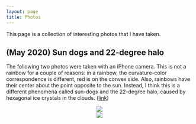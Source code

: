 ```yaml
---
layout: page 
title: Photos 
---
```

This page is a collection of interesting photos that I have taken.

## (May 2020) Sun dogs and 22-degree halo
The following two photos were taken with an iPhone camera. This is not a rainbow for a couple of reasons: in a rainbow, the curvature-color correspondence is different, red is on the convex side. Also, rainbows have their center about the point opposite to the sun. Instead, I think this is a different phenomena called sun-dogs and the 22-degree halo, caused by hexagonal ice crystals in the clouds. ([link](https://skyandtelescope.org/astronomy-resources/astronomy-questions-answers/why-are-sundogs-called-by-that-name/))
<center>
<image src="{{site.url}}/assets/images/sundog1.jpeg" />
</center>
<center>
<image src="{{site.url}}/assets/images/sundog2.jpeg" />
</center>
